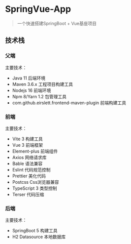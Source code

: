 # SpringVue-App

> 一个快速搭建SpringBoot + Vue基座项目

## 技术栈

### 父端

主要技术：

- Java 11 后端环境
- Maven 3.6.x 工程项目构建工具
- Nodejs 16 前端环境
- Npm 8/Yarn 1.2 包管理工具
- com.github.eirslett.frontend-maven-plugin 前端构建工具

### 前端

主要技术：

- Vite 3 构建工具
- Vue 3 前端框架
- Element-plus 前端组件
- Axios 网络请求库
- Bable 语法兼容
- Eslint 代码规范控制
- Prettier 美化代码
- Postcss Css浏览器兼容
- TypeScript 3 类型控制
- Terser 代码压缩

### 后端

主要技术：

- SpringBoot 5 构建工具
- H2 Datasource 本地数据库